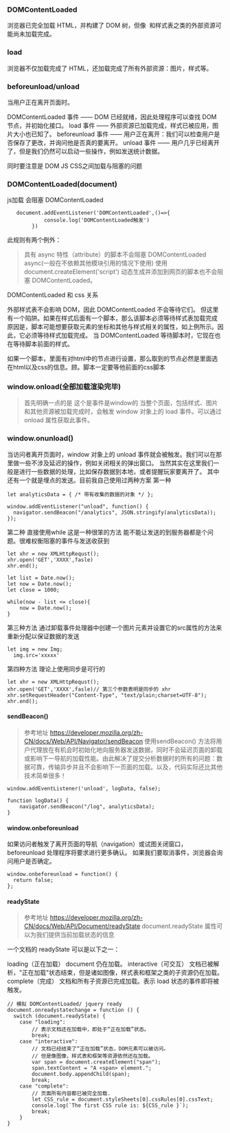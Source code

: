 ### DOMContentLoaded 
浏览器已完全加载 HTML，并构建了 DOM 树，但像 <img> 和样式表之类的外部资源可能尚未加载完成。
### load 
浏览器不仅加载完成了 HTML，还加载完成了所有外部资源：图片，样式等。
### beforeunload/unload 
当用户正在离开页面时。 

DOMContentLoaded 事件 —— DOM 已经就绪，因此处理程序可以查找 DOM 节点，并初始化接口。
load 事件 —— 外部资源已加载完成，样式已被应用，图片大小也已知了。
beforeunload 事件 —— 用户正在离开：我们可以检查用户是否保存了更改，并询问他是否真的要离开。
unload 事件 —— 用户几乎已经离开了，但是我们仍然可以启动一些操作，例如发送统计数据。

同时要注意是 DOM  JS CSS之间加载与阻塞的问题


### DOMContentLoaded(document)
js加载 会阻塞 DOMContentLoaded
```
   document.addEventListener('DOMContentLoaded',()=>{
            console.log('DOMContentLoaded触发')
        })
```
此规则有两个例外：

>具有 async 特性（attribute）的脚本不会阻塞 DOMContentLoaded   async(一般在不依赖其他模块引用的情况下使用)
>使用 document.createElement('script') 动态生成并添加到网页的脚本也不会阻塞 DOMContentLoaded。

DOMContentLoaded 和 css 关系

外部样式表不会影响 DOM，因此 DOMContentLoaded 不会等待它们。
但这里有一个陷阱。如果在样式后面有一个脚本，那么该脚本必须等待样式表加载完成
原因是，脚本可能想要获取元素的坐标和其他与样式相关的属性，如上例所示。因此，它必须等待样式加载完成。
当 DOMContentLoaded 等待脚本时，它现在也在等待脚本前面的样式。

如果一个脚本，里面有对html中的节点进行设置，那么取到的节点必然是里面选在html以及css的信息。顾。脚本一定要等他前面的css脚本



###  window.onload(全部加载渲染完毕)
>首先明确一点的是 这个是事件是window的
当整个页面，包括样式、图片和其他资源被加载完成时，会触发 window 对象上的 load 事件。可以通过 onload 属性获取此事件。

### window.onunload()
当访问者离开页面时，window 对象上的 unload 事件就会被触发。我们可以在那里做一些不涉及延迟的操作，例如关闭相关的弹出窗口。
当然其实在这里我们一般是进行一些数据的处理，比如保存数据到本地，或者提醒玩家要离开了。
其中还有一个就是埋点的发送。目前我自己使用过两种方案
第一种
```
let analyticsData = { /* 带有收集的数据的对象 */ };

window.addEventListener("unload", function() {
  navigator.sendBeacon("/analytics", JSON.stringify(analyticsData));
});
```
第二种
直接使用while 这是一种很笨的方法 能不能让发送的到服务器都是个问题。很难权衡阻塞的事件与发送收获到
``` 
let xhr = new XMLHttpRequst();
xhr.open('GET','XXXX',fasle)
xhr.end();

let list = Date.now();
let now = Date.now();
let close = 1000;
  
while(now - list <= close){
    now = Date.now(); 
} 

```
第三种方法
通过卸载事件处理器中创建一个图片元素并设置它的src属性的方法来重新分配以保证数据的发送
```
let img = new Img;
  img.src='xxxxx'

```
第四种方法 理论上使用同步是可行的
``` 
let xhr = new XMLHttpRequst();
xhr.open('GET','XXXX',fasle)// 第三个参数表明是同步的 xhr
xhr.setRequestHeader("Content-Type", "text/plain;charset=UTF-8");
xhr.end();
```
#### sendBeacon()
>参考地址 https://developer.mozilla.org/zh-CN/docs/Web/API/Navigator/sendBeacon
>使用sendBeacon() 方法将用户代理放在有机会时初始化地向服务器发送数据，同时不会延迟页面的卸载或影响下一导航的加载性能。由此解决了提交分析数据时的所有的问题：数据可靠，传输异步并且不会影响下一页面的加载。以及，代码实际还比其他技术简单很多！
```
window.addEventListener('unload', logData, false);

function logData() {
    navigator.sendBeacon("/log", analyticsData);
}
```
#### window.onbeforeunload
如果访问者触发了离开页面的导航（navigation）或试图关闭窗口，beforeunload 处理程序将要求进行更多确认。
如果我们要取消事件，浏览器会询问用户是否确定。
```
window.onbeforeunload = function() {
  return false;
};
```
#### readyState
>参考地址 https://developer.mozilla.org/zh-CN/docs/Web/API/Document/readyState
document.readyState 属性可以为我们提供当前加载状态的信息

一个文档的 readyState 可以是以下之一：

loading（正在加载）
document 仍在加载。
interactive（可交互）
文档已被解析，"正在加载"状态结束，但是诸如图像，样式表和框架之类的子资源仍在加载。
complete（完成）
文档和所有子资源已完成加载。表示 load 状态的事件即将被触发。
```
// 模拟 DOMContentLoaded/ jquery ready
document.onreadystatechange = function () {
  switch (document.readyState) {
    case "loading":
        // 表示文档还在加载中，即处于“正在加载”状态。
        break;
    case "interactive":
        // 文档已经结束了“正在加载”状态，DOM元素可以被访问。
        // 但是像图像，样式表和框架等资源依然还在加载。
        var span = document.createElement("span");
        span.textContent = "A <span> element.";
        document.body.appendChild(span);
        break;
    case "complete":
        // 页面所有内容都已被完全加载.
        let CSS_rule = document.styleSheets[0].cssRules[0].cssText;
        console.log(`The first CSS rule is: ${CSS_rule }`);
        break;
    }
}
```




